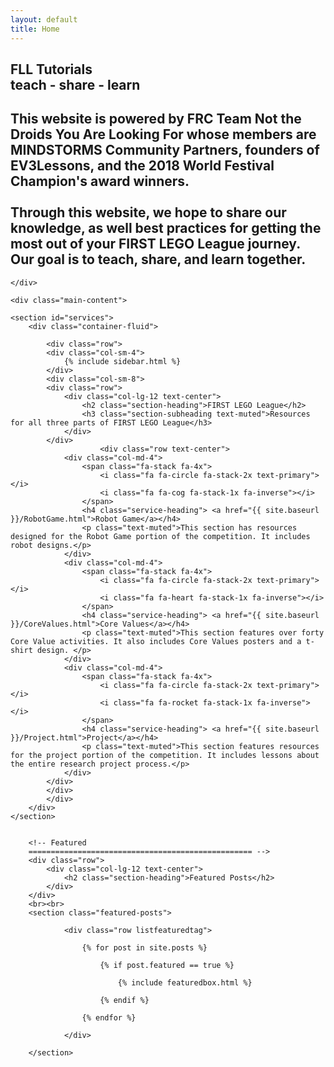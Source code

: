 ```yaml
---
layout: default
title: Home
---
```


</div>
</div>
<!-- We've temporary closed main-content and container to have a full width intro -->    


<!-- Home Jumbotron
================================================== -->    
<section class="intro">
    <div class="wrapintro">
        <h1>FLL Tutorials<br>teach - share - learn</h1>
        <h2 class="lead">This website is powered by FRC Team Not the Droids You Are Looking For whose members are MINDSTORMS Community Partners, founders of EV3Lessons, and the 2018 World Festival Champion's award winners.
        <br> <br>
        Through this website, we hope to share our knowledge, as well best practices for getting the most out of your FIRST LEGO League journey. Our goal is to teach, share, and learn together.</h2>    


    </div>
</section>   

<!-- We reopen main-content and container -->

<div class="container-fluid">

    <div class="main-content">

    <section id="services">
        <div class="container-fluid">

            <div class="row">
            <div class="col-sm-4">
                {% include sidebar.html %}
            </div>
            <div class="col-sm-8">
            <div class="row">
                <div class="col-lg-12 text-center">
                    <h2 class="section-heading">FIRST LEGO League</h2>
                    <h3 class="section-subheading text-muted">Resources for all three parts of FIRST LEGO League</h3>
                </div>
            </div>
                        <div class="row text-center">
                <div class="col-md-4">
                    <span class="fa-stack fa-4x">
                        <i class="fa fa-circle fa-stack-2x text-primary"></i>
                        <i class="fa fa-cog fa-stack-1x fa-inverse"></i>
                    </span>
                    <h4 class="service-heading"> <a href="{{ site.baseurl }}/RobotGame.html">Robot Game</a></h4>
                    <p class="text-muted">This section has resources designed for the Robot Game portion of the competition. It includes robot designs.</p>
                </div>
                <div class="col-md-4">
                    <span class="fa-stack fa-4x">
                        <i class="fa fa-circle fa-stack-2x text-primary"></i>
                        <i class="fa fa-heart fa-stack-1x fa-inverse"></i>
                    </span>
                    <h4 class="service-heading"> <a href="{{ site.baseurl }}/CoreValues.html">Core Values</a></h4>
                    <p class="text-muted">This section features over forty Core Value activities. It also includes Core Values posters and a t-shirt design. </p>
                </div>
                <div class="col-md-4">
                    <span class="fa-stack fa-4x">
                        <i class="fa fa-circle fa-stack-2x text-primary"></i>
                        <i class="fa fa-rocket fa-stack-1x fa-inverse"></i>
                    </span>
                    <h4 class="service-heading"> <a href="{{ site.baseurl }}/Project.html">Project</a></h4>
                    <p class="text-muted">This section features resources for the project portion of the competition. It includes lessons about the entire research project process.</p>
                </div>
            </div>
            </div>
            </div>
        </div>
    </section>


        <!-- Featured
        ================================================== -->
        <div class="row">
            <div class="col-lg-12 text-center">
                <h2 class="section-heading">Featured Posts</h2>
            </div>
        </div>
        <br><br>
        <section class="featured-posts">

                <div class="row listfeaturedtag">

                    {% for post in site.posts %}

                        {% if post.featured == true %}

                            {% include featuredbox.html %}

                        {% endif %}

                    {% endfor %}

                </div>

        </section>
